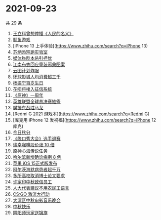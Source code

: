 # 2021-09-23

共 29 条

<!-- BEGIN -->
<!-- 最后更新时间 Thu Sep 23 2021 16:15:11 GMT+0800 (China Standard Time) -->

1. [王立科曾想停播《人民的名义》](https://www.zhihu.com/search?q=王立科)
1. [鱿鱼游戏](https://www.zhihu.com/search?q=鱿鱼游戏)
1. [iPhone 13 上手体验](https://www.zhihu.com/search?q=iPhone 13)
1. [苏炳添短跑实验室](https://www.zhihu.com/search?q=苏炳添)
1. [媒体称剧本杀引担忧](https://www.zhihu.com/search?q=剧本杀)
1. [江南布衣回应童装邪典图案](https://www.zhihu.com/search?q=江南布衣)
1. [云图计划炸服](https://www.zhihu.com/search?q=云图计划)
1. [环球影城人均消费超三千](https://www.zhihu.com/search?q=环球影城)
1. [杨振宁百岁生日](https://www.zhihu.com/search?q=杨振宁)
1. [花呗将接入征信系统](https://www.zhihu.com/search?q=花呗)
1. [《原神》一周年](https://www.zhihu.com/search?q=原神)
1. [英雄联盟全球总决赛抽签](https://www.zhihu.com/search?q=s11)
1. [樊振东战胜马龙](https://www.zhihu.com/search?q=樊振东)
1. [Redmi G 2021 游戏本](https://www.zhihu.com/search?q=Redmi G)
1. [库克用 iPhone 12 发祝福](https://www.zhihu.com/search?q=iPhone 12 库克)
1. [今日秋分](https://www.zhihu.com/search?q=秋分)
1. [《脱口秀大会》选手退赛](https://www.zhihu.com/search?q=脱口秀大会)
1. [瑞幸咖啡股价涨 10 倍](https://www.zhihu.com/search?q=瑞幸)
1. [原神心海传说任务](https://www.zhihu.com/search?q=原神)
1. [哈尔滨新增确诊病例 8 例](https://www.zhihu.com/search?q=哈尔滨疫情)
1. [苹果 iOS 15正式版发布](https://www.zhihu.com/search?q=ios15)
1. [阿尔茨海默病患者超千万](https://www.zhihu.com/search?q=阿尔茨海默)
1. [多所高校取消博士论文要求](https://www.zhihu.com/search?q=博士论文)
1. [许家印中秋致信员工](https://www.zhihu.com/search?q=许家印致信)
1. [人大代表建议不用农民工语言](https://www.zhihu.com/search?q=农民工语言)
1. [CS:GO 激流大行动](https://www.zhihu.com/search?q=激流大行动)
1. [大湾区中秋电影音乐晚会](https://www.zhihu.com/search?q=中秋晚会)
1. [中秋快乐](https://www.zhihu.com/search?q=中秋节)
1. [阴阳师玩家送锦旗](https://www.zhihu.com/search?q=阴阳师)

<!-- END -->
